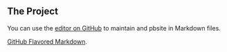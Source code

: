 ## The Project

You can use the [editor on GitHub](https://github.com/hgup/cs-project/edit/gh-pages/index.md) to maintain and pbsite in Markdown files.

 [GitHub Flavored Markdown](https://guides.github.com/features/mastering-markdown/).



